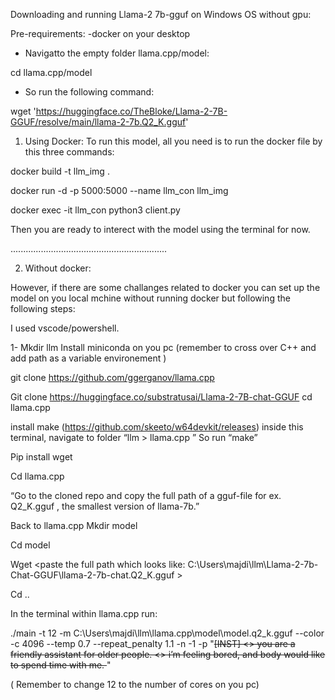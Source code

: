 
Downloading and running Llama-2 7b-gguf on Windows OS without gpu:

Pre-requirements:
-docker on your desktop

- Navigatto the empty folder llama.cpp/model:

cd llama.cpp/model

- So run the following command:

wget 'https://huggingface.co/TheBloke/Llama-2-7B-GGUF/resolve/main/llama-2-7b.Q2_K.gguf'



1. Using Docker:
To run this model, all you need is to run the docker file by this three commands:

docker build -t llm_img .

docker run -d -p 5000:5000 --name llm_con llm_img 


docker exec -it llm_con python3 client.py

Then you are ready to interect with the model using the terminal for now.



..............................................................

2. Without docker:

However, if there are some challanges related to docker you can set up  the model on you local mchine without running docker but following the following steps:

I used vscode/powershell.

1-
Mkdir llm
Install miniconda on you pc (remember to cross over  C++ and  add path as a variable environement )


git clone https://github.com/ggerganov/llama.cpp


Git clone https://huggingface.co/substratusai/Llama-2-7B-chat-GGUF
cd llama.cpp


install make (https://github.com/skeeto/w64devkit/releases) inside this terminal, navigate to folder “llm > llama.cpp ”
So run “make”   

Pip install wget

Cd llama.cpp 

“Go to the cloned repo and copy the full path of  a gguf-file for ex. Q2_K.gguf
, the smallest version of llama-7b.”

Back to llama.cpp
Mkdir model


Cd model

Wget <paste the full path which looks like: C:\Users\majdi\llm\Llama-2-7b-Chat-GGUF\llama-2-7b-chat.Q2_K.gguf >

Cd ..


In the terminal within llama.cpp run:

./main -t 12 -m C:\Users\majdi\llm\llama.cpp\model\model.q2_k.gguf --color -c 4096 --temp 0.7 --repeat_penalty 1.1 -n -1 -p "<s>[INST] <<SYS>> you are a friendly assistant for older people. <</SYS>> i’m feeling bored, and body would like to spend time with me. </s>"

( Remember to change 12 to the number of cores on you pc)




